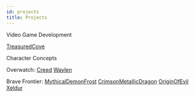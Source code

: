 ```yaml
---
id: projects
title: Projects
---
```


Video Game Development

[TreasuredCove](https://github.com/TreasuredQuartz/TreasuredCove)

Character Concepts

Overwatch:
[Creed](../en/characters/overwatch/creed.html)
[Waylen](../en/characters/overwatch/waylen.html)

Brave Frontier:
[MythicalDemonFrost](../en/characters/bravefrontier/frost.html)
[CrimsonMetallicDragon](../en/characters/bravefrontier/crimsonmetallicdragon.html)
[OriginOfEvil](../en/characters/bravefrontier/originofevil.html)
[Xeldur](../en/characters/bravefrontier/xeldur.html)
